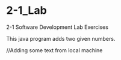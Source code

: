 # 2-1_Lab
2-1 Software Development Lab Exercises

This java program adds two given numbers.

//Adding some text from local machine

